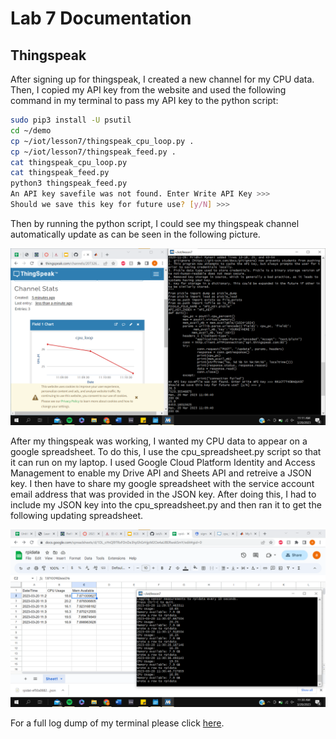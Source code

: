 # Lab 7 Documentation

## Thingspeak

After signing up for thingspeak, I created a new channel for my CPU data. Then, I copied my API key from the website and used the following command in my terminal to pass my API key to the python script:

```bash
sudo pip3 install -U psutil
cd ~/demo
cp ~/iot/lesson7/thingspeak_cpu_loop.py .
cp ~/iot/lesson7/thingspeak_feed.py .
cat thingspeak_cpu_loop.py
cat thingspeak_feed.py
python3 thingspeak_feed.py
An API key savefile was not found. Enter Write API Key >>>
Should we save this key for future use? [y/N] >>>
```

Then by running the python script, I could see my thingspeak channel automatically update as can be seen in the following picture.

![thingspeak](Lab7_1.png)

After my thingspeak was working, I wanted my CPU data to appear on a google spreadsheet. To do this, I use the cpu_spreadsheet.py script so that it can run on my laptop. I used Google Cloud Platform Identity and Access Management to enable my Drive API and Sheets API and retreive a JSON key. I then have to share my google spreadsheet with the service account email address that was provided in the JSON key. After doing this, I had to include my JSON key into the cpu_spreadsheet.py and then ran it to get the following updating spreadsheet.

![hello](Lab7_2.png)

For a full log dump of my terminal please click [here](lab7.txt).
